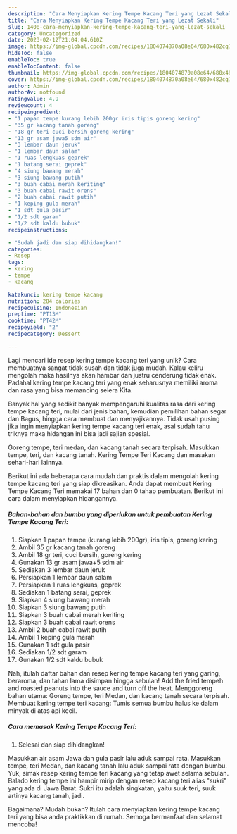 ```yaml
---
description: "Cara Menyiapkan Kering Tempe Kacang Teri yang Lezat Sekali"
title: "Cara Menyiapkan Kering Tempe Kacang Teri yang Lezat Sekali"
slug: 1408-cara-menyiapkan-kering-tempe-kacang-teri-yang-lezat-sekali
category: Uncategorized
date: 2023-02-12T21:04:04.610Z
image: https://img-global.cpcdn.com/recipes/1804074870a08e64/680x482cq70/kering-tempe-kacang-teri-foto-resep-utama.jpg
hideToc: false
enableToc: true
enableTocContent: false
thumbnail: https://img-global.cpcdn.com/recipes/1804074870a08e64/680x482cq70/kering-tempe-kacang-teri-foto-resep-utama.jpg
cover: https://img-global.cpcdn.com/recipes/1804074870a08e64/680x482cq70/kering-tempe-kacang-teri-foto-resep-utama.jpg
author: Admin
authorAv: notfound
ratingvalue: 4.9
reviewcount: 4
recipeingredient:
- "1 papan tempe kurang lebih 200gr iris tipis goreng kering"
- "35 gr kacang tanah goreng"
- "18 gr teri cuci bersih goreng kering"
- "13 gr asam jawa5 sdm air"
- "3 lembar daun jeruk"
- "1 lembar daun salam"
- "1 ruas lengkuas geprek"
- "1 batang serai geprek"
- "4 siung bawang merah"
- "3 siung bawang putih"
- "3 buah cabai merah keriting"
- "3 buah cabai rawit orens"
- "2 buah cabai rawit putih"
- "1 keping gula merah"
- "1 sdt gula pasir"
- "1/2 sdt garam"
- "1/2 sdt kaldu bubuk"
recipeinstructions:

- "Sudah jadi dan siap dihidangkan!"
categories:
- Resep
tags:
- kering
- tempe
- kacang

katakunci: kering tempe kacang 
nutrition: 284 calories
recipecuisine: Indonesian
preptime: "PT13M"
cooktime: "PT42M"
recipeyield: "2"
recipecategory: Dessert

---
```





Lagi mencari ide resep kering tempe kacang teri yang unik? Cara membuatnya sangat tidak susah dan tidak juga mudah. Kalau keliru mengolah maka hasilnya akan hambar dan justru cenderung tidak enak. Padahal kering tempe kacang teri yang enak seharusnya memiliki aroma dan rasa yang bisa memancing selera Kita.





Banyak hal yang sedikit banyak mempengaruhi kualitas rasa dari kering tempe kacang teri, mulai dari jenis bahan, kemudian pemilihan bahan segar dan Bagus, hingga cara membuat dan menyajikannya. Tidak usah pusing jika ingin menyiapkan kering tempe kacang teri enak,      asal sudah tahu triknya maka hidangan ini bisa jadi sajian spesial.














Goreng tempe, teri medan, dan kacang tanah secara terpisah. Masukkan tempe, teri, dan kacang tanah. Kering Tempe Teri Kacang dan masakan sehari-hari lainnya.






Berikut ini ada beberapa cara mudah dan praktis dalam mengolah kering tempe kacang teri yang siap dikreasikan. Anda dapat membuat Kering Tempe Kacang Teri memakai 17 bahan dan 0 tahap pembuatan. Berikut ini cara dalam menyiapkan hidangannya.

<!--inarticleads1-->

##### Bahan-bahan dan bumbu yang diperlukan untuk pembuatan Kering Tempe Kacang Teri:

1. Siapkan 1 papan tempe (kurang lebih 200gr), iris tipis, goreng kering
1. Ambil 35 gr kacang tanah goreng
1. Ambil 18 gr teri, cuci bersih, goreng kering
1. Gunakan 13 gr asam jawa+5 sdm air
1. Sediakan 3 lembar daun jeruk
1. Persiapkan 1 lembar daun salam
1. Persiapkan 1 ruas lengkuas, geprek
1. Sediakan 1 batang serai, geprek
1. Siapkan 4 siung bawang merah
1. Siapkan 3 siung bawang putih
1. Siapkan 3 buah cabai merah keriting
1. Siapkan 3 buah cabai rawit orens
1. Ambil 2 buah cabai rawit putih
1. Ambil 1 keping gula merah
1. Gunakan 1 sdt gula pasir
1. Sediakan 1/2 sdt garam
1. Gunakan 1/2 sdt kaldu bubuk


Nah, itulah daftar bahan dan resep kering tempe kacang teri yang garing, beraroma, dan tahan lama disimpan hingga sebulan! Add the fried tempeh and roasted peanuts into the sauce and turn off the heat. Menggoreng bahan utama: Goreng tempe, teri Medan, dan kacang tanah secara terpisah. Membuat kering tempe teri kacang: Tumis semua bumbu halus ke dalam minyak di atas api kecil. 

<!--inarticleads2-->

##### Cara memasak Kering Tempe Kacang Teri:


1. Selesai dan siap dihidangkan!

Masukkan air asam Jawa dan gula pasir lalu aduk sampai rata. Masukkan tempe, teri Medan, dan kacang tanah lalu aduk sampai rata dengan bumbu. Yuk, simak resep kering tempe teri kacang yang tetap awet selama sebulan. Balado kering tempe ini hampir mirip dengan resep kacang teri alias &#34;sukri&#34; yang ada di Jawa Barat. Sukri itu adalah singkatan, yaitu suuk teri, suuk artinya kacang tanah, jadi. 

Bagaimana? Mudah bukan? Itulah cara menyiapkan kering tempe kacang teri yang bisa anda praktikkan di rumah. Semoga bermanfaat dan selamat mencoba!
